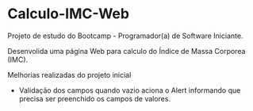 # Calculo-IMC-Web

Projeto de estudo do Bootcamp - Programador(a) de Software Iniciante.

Desenvolida uma página Web para calculo do Índice de Massa Corporea (IMC).

Melhorias realizadas do projeto inicial

- Validação dos campos quando vazio aciona o Alert informando que precisa ser preenchido os campos de valores.
